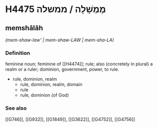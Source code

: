 # H4475 מֶמְשָׁלָה / ממשלה

## memshâlâh

_(mem-shaw-law' | mem-shaw-LAW | mem-sha-LA)_

### Definition

feminine noun; feminine of [[H4474]]; rule; also (concretely in plural) a realm or a ruler; dominion, government, power, to rule.

- rule, dominion, realm
    - rule, dominion, realm, domain
    - rule
    - rule, dominion (of God)
### See also

[[G746]], [[G932]], [[G1849]], [[G3622]], [[G4752]], [[G4756]]

